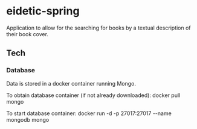 # eidetic-spring

Application to allow for the searching for books by a textual description of their book cover.

## Tech

### Database

Data is stored in a docker container running Mongo.

To obtain database container (if not already downloaded):
docker pull mongo

To start database container:
docker run -d -p 27017:27017 --name mongodb mongo